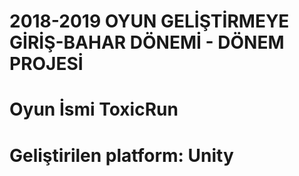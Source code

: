 # 2018-2019 OYUN GELİŞTİRMEYE GİRİŞ-BAHAR DÖNEMİ - DÖNEM PROJESİ

# Oyun İsmi ToxicRun

# Geliştirilen platform: Unity

